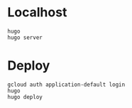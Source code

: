 # Localhost
``` 
hugo
hugo server
```

# Deploy
```
gcloud auth application-default login
hugo
hugo deploy
```